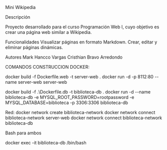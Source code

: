 Mini Wikipedia

Descripción

Proyecto desarrollado para el curso Programación Web I, cuyo objetivo es crear una página web similar a Wikipedia.

Funcionalidades
Visualizar páginas en formato Markdown.
Crear, editar y eliminar páginas dinámicas.

Autores
Mark Hancco Vargas
Cristhian Bravo Arredondo






COMANDOS CONSTRUCCION DOCKER:

docker build -f Dockerfile.web -t server-web .
docker run -d -p 8112:80 --name server-web server-web


docker build -f .\Dockerfile.db -t biblioteca-db .
docker run -d --name biblioteca-db -e MYSQL_ROOT_PASSWORD=rootpassword -e MYSQL_DATABASE=biblioteca -p 3306:3306 biblioteca-db

Red:
docker network create biblioteca-network
docker network connect biblioteca-network server-web
docker network connect biblioteca-network biblioteca-db

Bash para ambos

docker exec -it biblioteca-db /bin/bash
